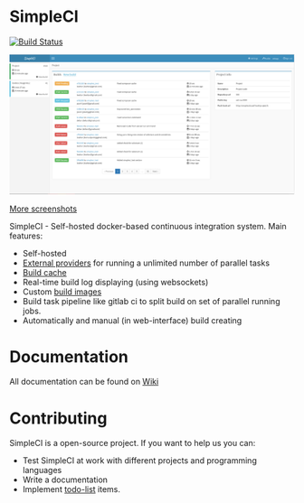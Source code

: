 # SimpleCI

[![Build Status](https://travis-ci.org/simpleci/frontend.svg?branch=master)](https://travis-ci.org/simpleci/frontend)

![Dashboard](/docs/screenshots/dashboard.png?raw=true "Dashboard")

[More screenshots](https://github.com/simpleci/simpleci/wiki/Screenshots)

SimpleCI - Self-hosted docker-based continuous integration system. Main features:
- Self-hosted
- [External providers](https://github.com/simpleci/simpleci/wiki/Providers) for running a unlimited number of parallel tasks
- [Build cache](https://github.com/simpleci/simpleci/wiki/Cache)
- Real-time build log displaying (using websockets)
- Custom [build images](https://github.com/simpleci/simpleci/wiki/Testing-Images)
- Build task pipeline like gitlab ci to split build on set of parallel running jobs.
- Automatically and manual (in web-interface) build creating

# Documentation

All documentation can be found on [Wiki](https://github.com/simpleci/simpleci/wiki)

# Contributing
SimpleCI is a open-source project. If you want to help us you can:
- Test SimpleCI at work with different projects and programming languages
- Write a documentation
- Implement [todo-list](https://github.com/simpleci/simpleci/wiki/Todo) items.





